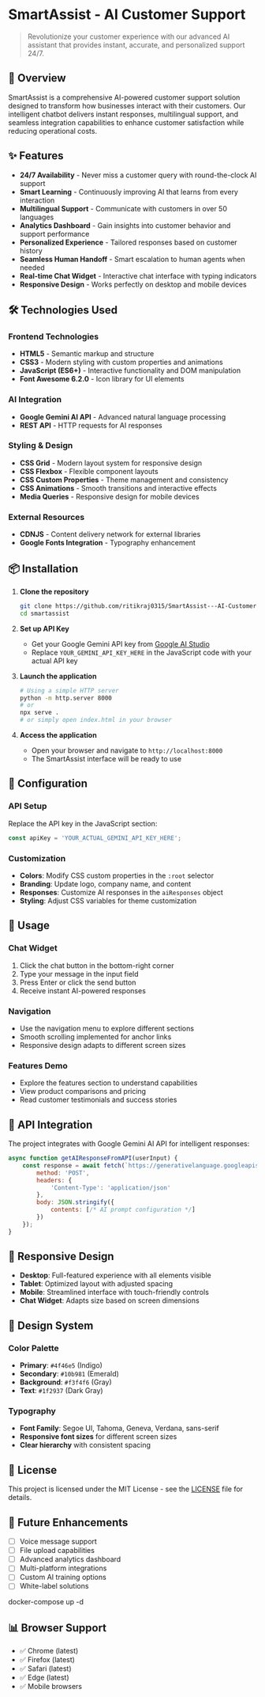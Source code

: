 # SmartAssist - AI Customer Support
> Revolutionize your customer experience with our advanced AI assistant that provides instant, accurate, and personalized support 24/7.

## 🚀 Overview

SmartAssist is a comprehensive AI-powered customer support solution designed to transform how businesses interact with their customers. Our intelligent chatbot delivers instant responses, multilingual support, and seamless integration capabilities to enhance customer satisfaction while reducing operational costs.

## ✨ Features

- **24/7 Availability** - Never miss a customer query with round-the-clock AI support
- **Smart Learning** - Continuously improving AI that learns from every interaction
- **Multilingual Support** - Communicate with customers in over 50 languages
- **Analytics Dashboard** - Gain insights into customer behavior and support performance
- **Personalized Experience** - Tailored responses based on customer history
- **Seamless Human Handoff** - Smart escalation to human agents when needed
- **Real-time Chat Widget** - Interactive chat interface with typing indicators
- **Responsive Design** - Works perfectly on desktop and mobile devices

## 🛠️ Technologies Used

### Frontend Technologies
- **HTML5** - Semantic markup and structure
- **CSS3** - Modern styling with custom properties and animations
- **JavaScript (ES6+)** - Interactive functionality and DOM manipulation
- **Font Awesome 6.2.0** - Icon library for UI elements

### AI Integration
- **Google Gemini AI API** - Advanced natural language processing
- **REST API** - HTTP requests for AI responses

### Styling & Design
- **CSS Grid** - Modern layout system for responsive design
- **CSS Flexbox** - Flexible component layouts
- **CSS Custom Properties** - Theme management and consistency
- **CSS Animations** - Smooth transitions and interactive effects
- **Media Queries** - Responsive design for mobile devices

### External Resources
- **CDNJS** - Content delivery network for external libraries
- **Google Fonts Integration** - Typography enhancement

## 📦 Installation

1. **Clone the repository**
   ```bash
   git clone https://github.com/ritikraj0315/SmartAssist---AI-Customer-Support.git
   cd smartassist
   ```

2. **Set up API Key**
   - Get your Google Gemini API key from [Google AI Studio](https://makersuite.google.com/)
   - Replace `YOUR_GEMINI_API_KEY_HERE` in the JavaScript code with your actual API key

3. **Launch the application**
   ```bash
   # Using a simple HTTP server
   python -m http.server 8000
   # or
   npx serve .
   # or simply open index.html in your browser
   ```

4. **Access the application**
   - Open your browser and navigate to `http://localhost:8000`
   - The SmartAssist interface will be ready to use

## 🔧 Configuration

### API Setup
Replace the API key in the JavaScript section:
```javascript
const apiKey = 'YOUR_ACTUAL_GEMINI_API_KEY_HERE';
```

### Customization
- **Colors**: Modify CSS custom properties in the `:root` selector
- **Branding**: Update logo, company name, and content
- **Responses**: Customize AI responses in the `aiResponses` object
- **Styling**: Adjust CSS variables for theme customization

## 🎯 Usage

### Chat Widget
1. Click the chat button in the bottom-right corner
2. Type your message in the input field
3. Press Enter or click the send button
4. Receive instant AI-powered responses

### Navigation
- Use the navigation menu to explore different sections
- Smooth scrolling implemented for anchor links
- Responsive design adapts to different screen sizes

### Features Demo
- Explore the features section to understand capabilities
- View product comparisons and pricing
- Read customer testimonials and success stories

## 🔗 API Integration

The project integrates with Google Gemini AI API for intelligent responses:

```javascript
async function getAIResponseFromAPI(userInput) {
    const response = await fetch(`https://generativelanguage.googleapis.com/v1beta/models/gemini-2.0-flash:generateContent?key=${apiKey}`, {
        method: 'POST',
        headers: {
            'Content-Type': 'application/json'
        },
        body: JSON.stringify({
            contents: [/* AI prompt configuration */]
        })
    });
}
```

## 📱 Responsive Design

- **Desktop**: Full-featured experience with all elements visible
- **Tablet**: Optimized layout with adjusted spacing
- **Mobile**: Streamlined interface with touch-friendly controls
- **Chat Widget**: Adapts size based on screen dimensions

## 🎨 Design System

### Color Palette
- **Primary**: `#4f46e5` (Indigo)
- **Secondary**: `#10b981` (Emerald)
- **Background**: `#f3f4f6` (Gray)
- **Text**: `#1f2937` (Dark Gray)

### Typography
- **Font Family**: Segoe UI, Tahoma, Geneva, Verdana, sans-serif
- **Responsive font sizes** for different screen sizes
- **Clear hierarchy** with consistent spacing

## 📄 License

This project is licensed under the MIT License - see the [LICENSE](LICENSE) file for details.

## 🔮 Future Enhancements

- [ ] Voice message support
- [ ] File upload capabilities
- [ ] Advanced analytics dashboard
- [ ] Multi-platform integrations
- [ ] Custom AI training options
- [ ] White-label solutions

docker-compose up -d
## 📊 Browser Support

- ✅ Chrome (latest)
- ✅ Firefox (latest)
- ✅ Safari (latest)
- ✅ Edge (latest)
- ✅ Mobile browsers
